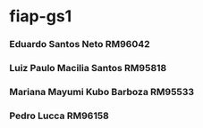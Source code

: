 # fiap-gs1


### Eduardo Santos Neto RM96042

### Luiz Paulo Macilia Santos RM95818

### Mariana Mayumi Kubo Barboza  RM95533

### Pedro Lucca RM96158

